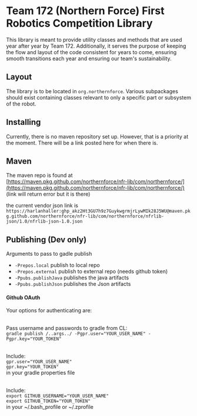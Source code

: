 # Team 172 (Northern Force) First Robotics Competition Library

This library is meant to provide utility classes and methods that are used year after year by Team 172. Additionally, it serves the purpose of keeping the flow and layout of the code consistent for years to come, ensuring smooth transitions each year and ensuring our team's sustainability.

## Layout

The library is to be located in `org.northernforce`. Various subpackages should exist containing classes relevant to only a specific part or subsystem of the robot.

## Installing

Currently, there is no maven repository set up. However, that is a priority at the moment. There will be a link posted here for when there is.


## Maven

The maven repo is found at [https://maven.pkg.github.com/northernforce/nfr-lib/com/northernforce/](https://maven.pkg.github.com/northernforce/nfr-lib/com/northernforce/)
(link will return error but it is there)  

the current vendor json link is `https://harlanhaller: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@maven.pkg.github.com/northernforce/nfr-lib/com/northernforce/nfrlib-json/1.0/nfrlib-json-1.0.json`


## Publishing (Dev only)

Arguments to pass to gadle publish
* `-Prepos.local` publish to local repo
* `-Prepos.external` publish to external repo (needs github token)
* `-Ppubs.publishJava` publishes the java artifacts
* `-Ppubs.publishJson` publishes the Json artifacts

#### Github OAuth
Your options for authenticating are: <br><br>

Pass username and passwords to gradle from CL: <br>
`gradle publish /..args../ -Pgpr.user="YOUR_USER_NAME" -Pgpr.key="YOUR_TOKEN"`<br><br>

Include:<br>
`gpr.user="YOUR_USER_NAME"` <br>
`gpr.key="YOUR_TOKEN"`<br>
in your gradle properties file<br><br>

Include:<br>
`export GITHUB_USERNAME="YOUR_USER_NAME"`<br>
`export GITHUB_TOKEN="YOUR_TOKEN"`<br>
in your ~/.bash_profile or ~/.zprofile
